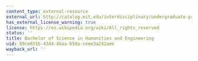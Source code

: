 ```yaml
---
content_type: external-resource
external_url: http://catalog.mit.edu/interdisciplinary/undergraduate-programs/degrees/humanities-engineering/
has_external_license_warning: true
license: https://en.wikipedia.org/wiki/All_rights_reserved
status: ''
title: Bachelor of Science in Humanities and Engineering
uid: 89ce031b-4344-4baa-b58a-ceee3a242aee
wayback_url: ''
---
```

